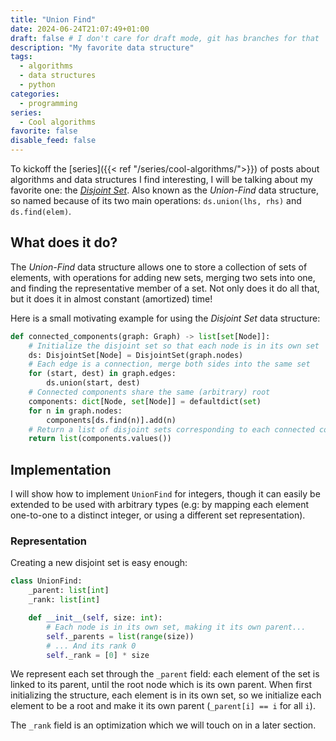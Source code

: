 ```yaml
---
title: "Union Find"
date: 2024-06-24T21:07:49+01:00
draft: false # I don't care for draft mode, git has branches for that
description: "My favorite data structure"
tags:
  - algorithms
  - data structures
  - python
categories:
  - programming
series:
  - Cool algorithms
favorite: false
disable_feed: false
---
```


To kickoff the [series]({{< ref "/series/cool-algorithms/">}}) of posts about
algorithms and data structures I find interesting, I will be talking about my
favorite one: the [_Disjoint Set_][wiki]. Also known as the _Union-Find_ data
structure, so named because of its two main operations: `ds.union(lhs, rhs)` and
`ds.find(elem)`.

[wiki]: https://en.wikipedia.org/wiki/Disjoint-set_data_structure

<!--more-->

## What does it do?

The _Union-Find_ data structure allows one to store a collection of sets of
elements, with operations for adding new sets, merging two sets into one, and
finding the representative member of a set. Not only does it do all that, but it
does it in almost constant (amortized) time!

Here is a small motivating example for using the _Disjoint Set_ data structure:

```python
def connected_components(graph: Graph) -> list[set[Node]]:
    # Initialize the disjoint set so that each node is in its own set
    ds: DisjointSet[Node] = DisjointSet(graph.nodes)
    # Each edge is a connection, merge both sides into the same set
    for (start, dest) in graph.edges:
        ds.union(start, dest)
    # Connected components share the same (arbitrary) root
    components: dict[Node, set[Node]] = defaultdict(set)
    for n in graph.nodes:
        components[ds.find(n)].add(n)
    # Return a list of disjoint sets corresponding to each connected component
    return list(components.values())
```

## Implementation

I will show how to implement `UnionFind` for integers, though it can easily be
extended to be used with arbitrary types (e.g: by mapping each element
one-to-one to a distinct integer, or using a different set representation).

### Representation

Creating a new disjoint set is easy enough:

```python
class UnionFind:
    _parent: list[int]
    _rank: list[int]

    def __init__(self, size: int):
        # Each node is in its own set, making it its own parent...
        self._parents = list(range(size))
        # ... And its rank 0
        self._rank = [0] * size
```

We represent each set through the `_parent` field: each element of the set is
linked to its parent, until the root node which is its own parent. When first
initializing the structure, each element is in its own set, so we initialize
each element to be a root and make it its own parent (`_parent[i] == i` for all
`i`).

The `_rank` field is an optimization which we will touch on in a later section.
